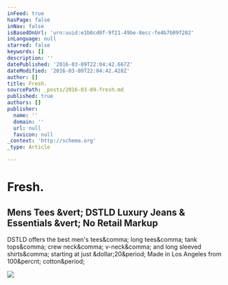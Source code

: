 ```yaml
---
inFeed: true
hasPage: false
inNav: false
isBasedOnUrl: 'urn:uuid:e1b0cd0f-9f21-49be-8ecc-fe4b7b09f202'
inLanguage: null
starred: false
keywords: []
description: ''
datePublished: '2016-03-09T22:04:42.667Z'
dateModified: '2016-03-09T22:04:42.428Z'
author: []
title: Fresh.
sourcePath: _posts/2016-03-09-fresh.md
published: true
authors: []
publisher:
  name: ''
  domain: ''
  url: null
  favicon: null
_context: 'http://schema.org'
_type: Article

---
```

# Fresh.

<article style=""><h1>Mens Tees &amp;vert; DSTLD Luxury Jeans &amp; Essentials &amp;vert; No Retail Markup</h1><p>DSTLD offers the best men's tees&amp;comma; long tees&amp;comma; tank tops&amp;comma; crew neck&amp;comma; v-neck&amp;comma; and long sleeved shirts&amp;comma; starting at just &amp;dollar;20&amp;period; Made in Los Angeles from 100&amp;percnt; cotton&amp;period;</p><img src="https://d1rmh0d6ncopa8.cloudfront.net/og-3.jpg" /></article>